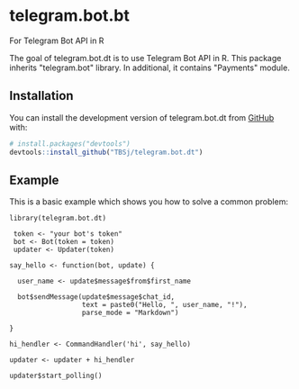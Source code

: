 # telegram.bot.bt
 For Telegram Bot API in R

The goal of telegram.bot.dt is to use Telegram Bot API in R. This package inherits "telegram.bot" library. In additional, it contains "Payments" module.

## Installation

You can install the development version of telegram.bot.dt from [GitHub](https://github.com/) with:

``` r
# install.packages("devtools")
devtools::install_github("TBSj/telegram.bot.dt")

```
## Example

This is a basic example which shows you how to solve a common problem:

```{r example}
library(telegram.bot.dt)

 token <- "your bot's token"
 bot <- Bot(token = token)
 updater <- Updater(token)

say_hello <- function(bot, update) {

  user_name <- update$message$from$first_name

  bot$sendMessage(update$message$chat_id, 
                  text = paste0("Hello, ", user_name, "!"), 
                  parse_mode = "Markdown")

}

hi_hendler <- CommandHandler('hi', say_hello)

updater <- updater + hi_hendler

updater$start_polling()
```
